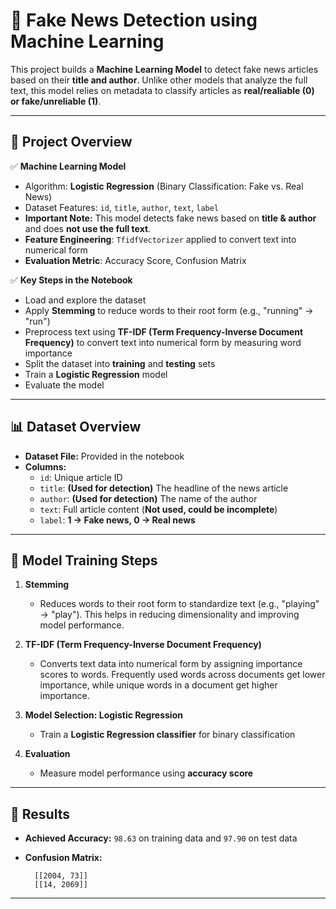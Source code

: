 # 📰 Fake News Detection using Machine Learning

This project builds a **Machine Learning Model** to detect fake news articles based on their **title and author**. Unlike other models that analyze the full text, this model relies on metadata to classify articles as **real/realiable (0) or fake/unreliable (1)**.

---

## 🚀 Project Overview

✅ **Machine Learning Model**  
- Algorithm: **Logistic Regression** (Binary Classification: Fake vs. Real News)
- Dataset Features: `id`, `title`, `author`, `text`, `label`
- **Important Note:** This model detects fake news based on **title & author** and does **not use the full text**.
- **Feature Engineering**: `TfidfVectorizer` applied to convert text into numerical form
- **Evaluation Metric**: Accuracy Score, Confusion Matrix

✅ **Key Steps in the Notebook**  
- Load and explore the dataset
- Apply **Stemming** to reduce words to their root form (e.g., "running" → "run")
- Preprocess text using **TF-IDF (Term Frequency-Inverse Document Frequency)** to convert text into numerical form by measuring word importance
- Split the dataset into **training** and **testing** sets
- Train a **Logistic Regression** model
- Evaluate the model

---

## 📊 Dataset Overview
- **Dataset File:** Provided in the notebook
- **Columns:**
  - `id`: Unique article ID
  - `title`: **(Used for detection)** The headline of the news article
  - `author`: **(Used for detection)** The name of the author
  - `text`: Full article content (**Not used, could be incomplete**)
  - `label`: **1 → Fake news, 0 → Real news**

---

## 🧠 Model Training Steps

1. **Stemming**  
   - Reduces words to their root form to standardize text (e.g., "playing" → "play"). This helps in reducing dimensionality and improving model performance.

2. **TF-IDF (Term Frequency-Inverse Document Frequency)**  
   - Converts text data into numerical form by assigning importance scores to words. Frequently used words across documents get lower importance, while unique words in a document get higher importance.

3. **Model Selection: Logistic Regression**  
   - Train a **Logistic Regression classifier** for binary classification

4. **Evaluation**  
   - Measure model performance using **accuracy score**

---

## 🎯 Results
- **Achieved Accuracy:** `98.63` on training data and `97.90` on test data
- **Confusion Matrix:** 

        [[2004, 73]]
        [[14, 2069]]

---